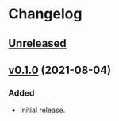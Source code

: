 # Changelog

## [Unreleased](https://github.com/gusbrs/zref-check/compare/v0.1.0...HEAD)

## [v0.1.0](https://github.com/gusbrs/zref-check/releases/tag/v0.1.0) (2021-08-04)

### Added
- Initial release.
